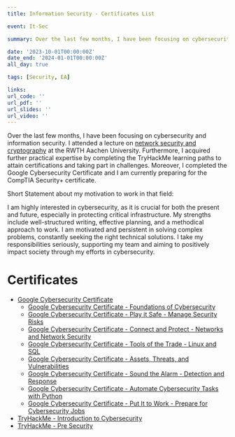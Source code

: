 ```yaml
---
title: Information Security - Certificates List

event: It-Sec

summary: Over the last few months, I have been focusing on cybersecurity and information security. I attended a lecture on network security and cryptography at the RWTH Aachen University. Furthermore, I acquired further practical expertise by completing the TryHackMe learning paths to attain certifications and taking part in challenges. Moreover, I completed the Google Cybersecurity Certificate and I am currently preparing for the CompTIA Security+ certificate. See more...

date: '2023-10-01T00:00:00Z'
date_end: '2024-01-01T00:00:00Z'
all_day: true

tags: [Security, EA]

links:
url_code: ''
url_pdf: ''
url_slides: ''
url_video: ''
---
```


Over the last few months, I have been focusing on cybersecurity and information security. I attended a lecture on [network security and cryptography](https://online.rwth-aachen.de/RWTHonline/ee/ui/ca2/app/desktop/#/slc.tm.cp/student/courses/483913?$ctx=design=ca;lang=en&$scrollTo=toc_overview) at the RWTH Aachen University. Furthermore, I acquired further practical expertise by completing the TryHackMe learning paths to attain certifications and taking part in challenges. Moreover, I completed the Google Cybersecurity Certificate and I am currently preparing for the CompTIA Security+ certificate.

Short Statement about my motivation to work in that field:

I am highly interested in cybersecurity, as it is crucial for both the present and future, especially in protecting critical infrastructure. My strengths include well-structured writing, effective planning, and a methodical approach to work. I am motivated and persistent in solving complex problems, constantly seeking the right technical solutions. I take my responsibilities seriously, supporting my team and aiming to positively impact society through my efforts in cybersecurity.

# Certificates
- [Google Cybersecurity Certificate](/uploads/cyber-cert.pdf)
    - [Google Cybersecurity Certificate - Foundations of Cybersecurity](/uploads/cyber-cert-01.pdf)
    - [Google Cybersecurity Certificate - Play it Safe - Manage Security Risks](/uploads/cyber-cert-02.pdf)
    - [Google Cybersecurity Certificate - Connect and Protect - Networks and Network Security](/uploads/cyber-cert-03.pdf)
    - [Google Cybersecurity Certificate - Tools of the Trade - Linux and SQL](/uploads/cyber-cert-04.pdf)
    - [Google Cybersecurity Certificate - Assets, Threats, and Vulnerabilities](/uploads/cyber-cert-05.pdf)
    - [Google Cybersecurity Certificate - Sound the Alarm - Detection and Response](/uploads/cyber-cert-06.pdf)
    - [Google Cybersecurity Certificate - Automate Cybersecurity Tasks with Python](/uploads/cyber-cert-07.pdf)
    - [Google Cybersecurity Certificate - Put It to Work - Prepare for Cybersecurity Jobs](/uploads/cyber-cert-08.pdf)
- [TryHackMe - Introduction to Cybersecurity](/uploads/THM-B8W6MHUBRP-intro.pdf)
- [TryHackMe - Pre Security](/uploads/THM-PXQRXJKQNF-pre-security.pdf)